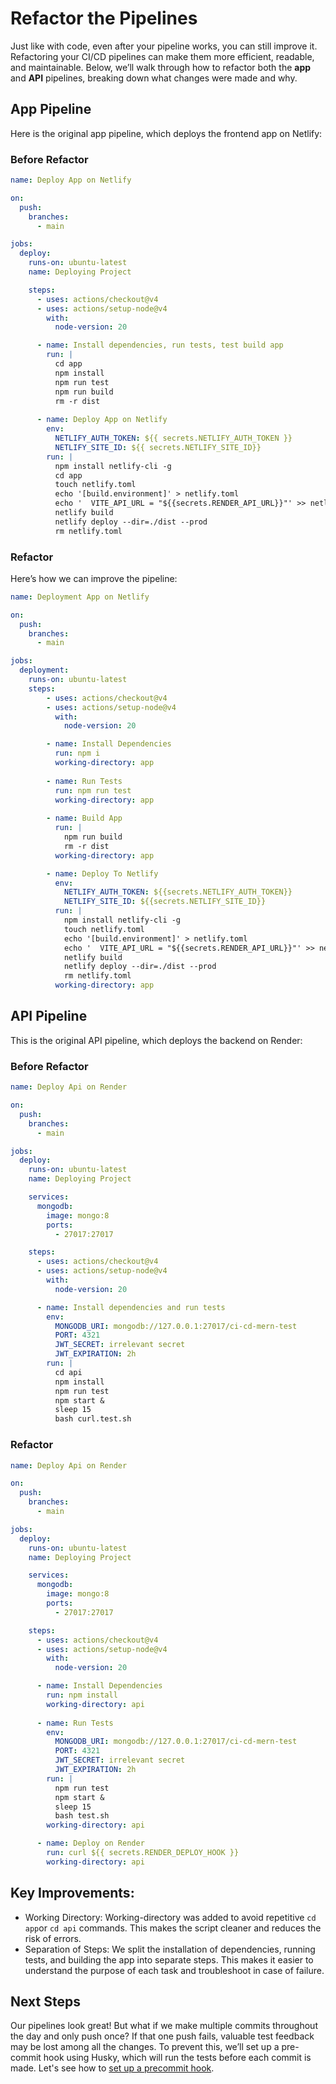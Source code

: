 # Refactor the Pipelines

Just like with code, even after your pipeline works, you can still improve it. Refactoring your CI/CD pipelines can make them more efficient, readable, and maintainable. Below, we’ll walk through how to refactor both the **app** and **API** pipelines, breaking down what changes were made and why.

## App Pipeline

Here is the original app pipeline, which deploys the frontend app on Netlify:

### Before Refactor

```yml
name: Deploy App on Netlify

on:
  push:
    branches:
      - main

jobs:
  deploy:
    runs-on: ubuntu-latest
    name: Deploying Project

    steps:
      - uses: actions/checkout@v4
      - uses: actions/setup-node@v4
        with:
          node-version: 20

      - name: Install dependencies, run tests, test build app
        run: |
          cd app
          npm install
          npm run test
          npm run build
          rm -r dist
          
      - name: Deploy App on Netlify
        env:
          NETLIFY_AUTH_TOKEN: ${{ secrets.NETLIFY_AUTH_TOKEN }}
          NETLIFY_SITE_ID: ${{ secrets.NETLIFY_SITE_ID}}
        run: |
          npm install netlify-cli -g
          cd app
          touch netlify.toml
          echo '[build.environment]' > netlify.toml
          echo '  VITE_API_URL = "${{secrets.RENDER_API_URL}}"' >> netlify.toml
          netlify build
          netlify deploy --dir=./dist --prod
          rm netlify.toml
```
### Refactor

Here’s how we can improve the pipeline:

```yml
name: Deployment App on Netlify

on:
  push:
    branches:
      - main

jobs:
  deployment:
    runs-on: ubuntu-latest
    steps:
        - uses: actions/checkout@v4
        - uses: actions/setup-node@v4
          with:
            node-version: 20

        - name: Install Dependencies
          run: npm i
          working-directory: app
        
        - name: Run Tests
          run: npm run test
          working-directory: app
        
        - name: Build App
          run: |
            npm run build
            rm -r dist
          working-directory: app

        - name: Deploy To Netlify
          env:
            NETLIFY_AUTH_TOKEN: ${{secrets.NETLIFY_AUTH_TOKEN}}
            NETLIFY_SITE_ID: ${{secrets.NETLIFY_SITE_ID}}
          run: |
            npm install netlify-cli -g
            touch netlify.toml
            echo '[build.environment]' > netlify.toml
            echo '  VITE_API_URL = "${{secrets.RENDER_API_URL}}"' >> netlify.toml
            netlify build
            netlify deploy --dir=./dist --prod
            rm netlify.toml
          working-directory: app
```

## API Pipeline

This is the original API pipeline, which deploys the backend on Render:

### Before Refactor

```yml
name: Deploy Api on Render

on:
  push:
    branches:
      - main

jobs:
  deploy:
    runs-on: ubuntu-latest
    name: Deploying Project

    services:
      mongodb:
        image: mongo:8
        ports:
          - 27017:27017

    steps:
      - uses: actions/checkout@v4
      - uses: actions/setup-node@v4
        with:
          node-version: 20

      - name: Install dependencies and run tests
        env:
          MONGODB_URI: mongodb://127.0.0.1:27017/ci-cd-mern-test
          PORT: 4321
          JWT_SECRET: irrelevant secret
          JWT_EXPIRATION: 2h
        run: |
          cd api
          npm install
          npm run test
          npm start & 
          sleep 15
          bash curl.test.sh
```

### Refactor

```yml
name: Deploy Api on Render

on:
  push:
    branches:
      - main

jobs:
  deploy:
    runs-on: ubuntu-latest
    name: Deploying Project

    services:
      mongodb:
        image: mongo:8
        ports:
          - 27017:27017

    steps:
      - uses: actions/checkout@v4
      - uses: actions/setup-node@v4
        with:
          node-version: 20

      - name: Install Dependencies
        run: npm install
        working-directory: api
      
      - name: Run Tests
        env:
          MONGODB_URI: mongodb://127.0.0.1:27017/ci-cd-mern-test
          PORT: 4321
          JWT_SECRET: irrelevant secret
          JWT_EXPIRATION: 2h
        run: |
          npm run test
          npm start &
          sleep 15
          bash test.sh
        working-directory: api

      - name: Deploy on Render
        run: curl ${{ secrets.RENDER_DEPLOY_HOOK }}
        working-directory: api
```

## Key Improvements:
- Working Directory: Working-directory was added to avoid repetitive `cd app`or `cd api` commands. This makes the script cleaner and reduces the risk of errors.
- Separation of Steps: We split the installation of dependencies, running tests, and building the app into separate steps. This makes it easier to understand the purpose of each task and troubleshoot in case of failure.

## Next Steps

Our pipelines look great! But what if we make multiple commits throughout the day and only push once? If that one push fails, valuable test feedback may be lost among all the changes. To prevent this, we’ll set up a pre-commit hook using Husky, which will run the tests before each commit is made. Let's see how to [set up a precommit hook](./precommit-hook.md).